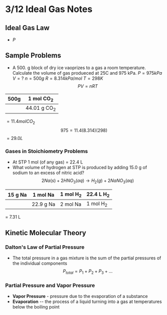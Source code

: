 # 3/12 Ideal Gas Notes
## Ideal Gas Law
- $P$
## Sample Problems
- A 500. g block of dry ice vaoprizes to a gas a room temperature. Calculate the volume of gas produeced at 25C and 975 kPa.
$P = 975 kPa$
$V = ?$
$n = 500g$
$R = 8.314 kPa/mol$
$T = 298K$
$$ PV = nRT $$

| 500g | 1 mol CO<sub>2 |
|--|--|
| | 44.01 g CO<sub>2 |
$= 11.4 mol CO_2$
$$975 = 11.4(8.314)(298)$$
$= 29.0 L$
### Gases in Stoichiometry Problems

- At STP 1 mol (of any gas) = 22.4 L
- What volume of hydrogen at STP is produced by adding 15.0 g of sodium to an excess of nitric acid?
$$2Na(s) + 2HNO_3(aq) → H_2(g) + 2NaNO_3(aq)$$

| 15 g Na | 1 mol Na | 1 mol H<sub>2 | 22.4 L H<sub>2 |
|--|--|--|--|
| | 22.9 g Na | 2 mol Na | 1 mol H<sub>2|
= 7.31 L
## Kinetic Molecular Theory
### Dalton's Law of Partial Pressure
- The total pressure in a gas mixture is the sum of the partial pressures of the individual components
$$P_{total} = P_1 + P_2 + P_3 + ...$$
### Partial Pressure and Vapor Pressure
- **Vapor Pressure** - pressure due to the evaporation of a substance
- **Evaporation** -- the process of a liquid turning into a gas at temperatures below the boiling point
<!--stackedit_data:
eyJoaXN0b3J5IjpbLTM1NDE2Mjc4Miw0NjM2NjUwMjNdfQ==
-->